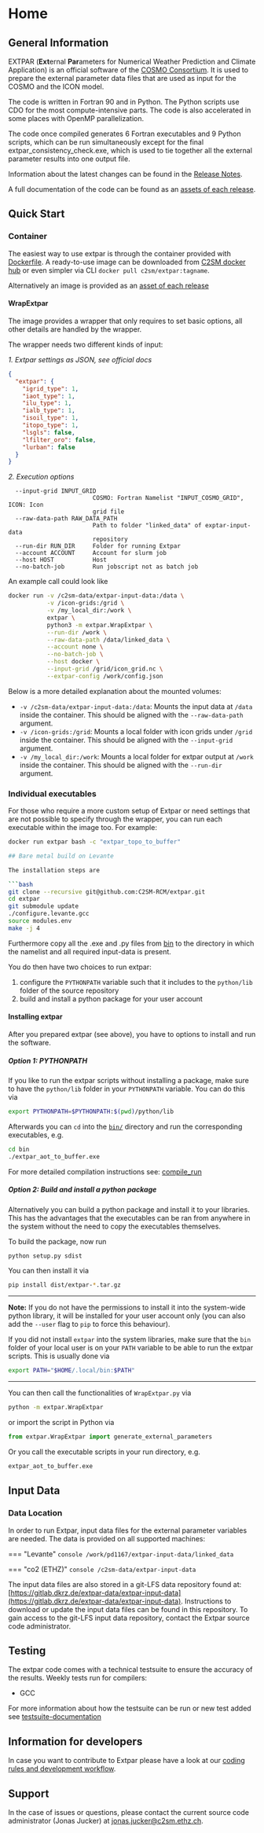 # Home

## General Information
EXTPAR (**Ext**ernal **Par**ameters for Numerical Weather Prediction and Climate Application) is an official software of the [COSMO Consortium](http://www.cosmo-model.org/content/default.htm).  It is used to prepare the external parameter data files that are used as input for the COSMO and the ICON model.

The code is written in Fortran 90 and in Python. The Python scripts use CDO for the most compute-intensive parts. The code is also accelerated in some places with OpenMP parallelization.

The code once compiled generates 6 Fortran executables and 9 Python scripts, which can be run simultaneously except for the final extpar_consistency_check.exe, which is used to tie together all the external parameter results into one output file.

Information about the latest changes can be found in the [Release Notes](https://github.com/C2SM-RCM/extpar/releases).

A full documentation of the code can be found as an [assets of each release](https://github.com/C2SM-RCM/extpar/releases).

## Quick Start

### Container
The easiest way to use extpar is through the container provided with [Dockerfile](Dockerfile). 
A ready-to-use image can be downloaded from [C2SM docker hub](https://hub.docker.com/repository/docker/c2sm/extpar/general) 
or even simpler via CLI `docker pull c2sm/extpar:tagname`.

Alternatively an image is provided as an [asset of each release](https://github.com/C2SM-RCM/extpar/releases)

#### WrapExtpar
The image provides a wrapper that only requires to set basic options, all other details are handled by the wrapper.

The wrapper needs two different kinds of input:

_1. Extpar settings as JSON, see official docs_

```json
{
  "extpar": {
    "igrid_type": 1,
    "iaot_type": 1,
    "ilu_type": 1,
    "ialb_type": 1,
    "isoil_type": 1,
    "itopo_type": 1,
    "lsgls": false,
    "lfilter_oro": false,
    "lurban": false
  }
}
```

_2. Execution options_

```console
  --input-grid INPUT_GRID
                        COSMO: Fortran Namelist "INPUT_COSMO_GRID", ICON: Icon
                        grid file
  --raw-data-path RAW_DATA_PATH
                        Path to folder "linked_data" of exptar-input-data
                        repository
  --run-dir RUN_DIR     Folder for running Extpar
  --account ACCOUNT     Account for slurm job
  --host HOST           Host
  --no-batch-job        Run jobscript not as batch job
```

An example call could look like

```bash
docker run -v /c2sm-data/extpar-input-data:/data \
           -v /icon-grids:/grid \
           -v /my_local_dir:/work \
           extpar \ 
           python3 -m extpar.WrapExtpar \
           --run-dir /work \
           --raw-data-path /data/linked_data \
           --account none \
           --no-batch-job \
           --host docker \
           --input-grid /grid/icon_grid.nc \
           --extpar-config /work/config.json
```

Below is a more detailed explanation about the mounted volumes:

* `-v /c2sm-data/extpar-input-data:/data`: Mounts the input data at `/data` inside the container. This should be aligned with the `--raw-data-path` argument.
* `-v /icon-grids:/grid`: Mounts a local folder with icon grids under `/grid` inside the container. This should be aligned with the `--input-grid` argument.
* `-v /my_local_dir:/work`: Mounts a local folder for extpar output at `/work` inside the container. This should be aligned with the `--run-dir` argument.

### Individual executables
For those who require a more custom setup of Extpar or need settings that are not possible to specify through the wrapper, you can run each executable within the image too. For example:

```bash
docker run extpar bash -c "extpar_topo_to_buffer"

## Bare metal build on Levante

The installation steps are

```bash
git clone --recursive git@github.com:C2SM-RCM/extpar.git
cd extpar
git submodule update
./configure.levante.gcc
source modules.env
make -j 4
```

Furthermore copy all the .exe and .py files from [bin](bin) to the directory 
in which the namelist and all required input-data is present.

You do then have two choices to run extpar:

1. configure the `PYTHONPATH` variable such that it includes to the `python/lib`
   folder of the source repository
2. build and install a python package for your user account

#### Installing extpar

After you prepared extpar (see above), you have to options to install and run
the software.

##### Option 1: PYTHONPATH

If you like to run the extpar scripts without installing a package, make sure
to have the `python/lib` folder in your `PYTHONPATH` variable. You can do this
via

```bash
export PYTHONPATH=$PYTHONPATH:$(pwd)/python/lib
```

Afterwards you can `cd` into the [`bin/`](bin) directory and run the
corresponding executables, e.g.

```bash
cd bin
./extpar_aot_to_buffer.exe
```

For more detailed compilation instructions see: [compile_run](doc/compile_run.md)

##### Option 2: Build and install a python package

Alternatively you can build a python package and install it to your libraries.
This has the advantages that the executables can be ran from anywhere in the
system without the need to copy the executables themselves.

To build the package, now run

```bash
python setup.py sdist
```

You can then install it via

```bash
pip install dist/extpar-*.tar.gz
```

---
**Note:** If you do not have the permissions to install it into the system-wide python
library, it will be installed for your user account only (you can also add the
`--user` flag to `pip` to force this behaviour).

If you did not install `extpar` into the system libraries, make sure
that the `bin` folder of your local user is on your `PATH` variable to be able
to run the extpar scripts. This is usually done via

```bash
export PATH="$HOME/.local/bin:$PATH"
```

---

You can then call the functionalities of `WrapExtpar.py` via

```bash
python -m extpar.WrapExtpar
```

or import the script in Python via

```python
from extpar.WrapExtpar import generate_external_parameters
```

Or you call the executable scripts in your run directory, e.g.

```bash
extpar_aot_to_buffer.exe
```

## Input Data

### Data Location

In order to run Extpar, input data files for the external parameter variables are needed. The data is provided on all supported machines:
 
=== "Levante"
    ```console
    /work/pd1167/extpar-input-data/linked_data
    ```

=== "co2 (ETHZ)"
    ```console
    /c2sm-data/extpar-input-data
    ```

The input data files are also stored in a git-LFS data repository found at: [https://gitlab.dkrz.de/extpar-data/extpar-input-data](https://gitlab.dkrz.de/extpar-data/extpar-input-data).
Instructions to download or update the input data files can be found in this repository.
To gain access to the git-LFS input data repository, contact the Extpar source code administrator.

## Testing

The extpar code comes with a technical testsuite to ensure the accuracy of the results. Weekly tests run for compilers:

* GCC

For more information about how the testsuite can be run or new test added see [testsuite-documentation](doc/testing.md)

## Information for developers

In case you want to contribute to Extpar please have a look at our [coding rules and development workflow](doc/development.md).

## Support

In the case of issues or questions, please contact the current source code administrator (Jonas Jucker) at jonas.jucker@c2sm.ethz.ch.
